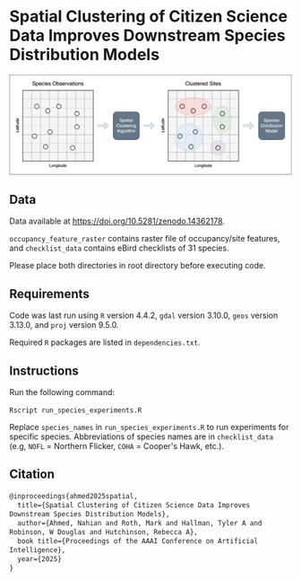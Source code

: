 <!-- 
README for "Spatial Clustering of Citizen Science Data Improves Downstream Species Distribution Models"

# Nahian Ahmed
# December 10, 2024 
-->

# Spatial Clustering of Citizen Science Data Improves Downstream Species Distribution Models


<p align="center">
  <img src="site_clustering_process_flow.png"  width="800">
</p>


## Data 

Data available at <https://doi.org/10.5281/zenodo.14362178>.

`occupancy_feature_raster` contains raster file of occupancy/site features, and `checklist_data` contains eBird checklists of 31 species. 

Please place both directories in root directory before executing code.


## Requirements

Code was last run using `R` version 4.4.2, `gdal` version 3.10.0, `geos` version 3.13.0, and `proj` version 9.5.0.

Required `R` packages are listed in `dependencies.txt`.

## Instructions


Run the following command:

`Rscript run_species_experiments.R`

Replace `species_names` in `run_species_experiments.R` to run experiments for specific species. Abbreviations of species names are in `checklist_data` (e.g, `NOFL` = Northern Flicker, `COHA` = Cooper's Hawk, etc.).





## Citation

```
@inproceedings{ahmed2025spatial,
  title={Spatial Clustering of Citizen Science Data Improves Downstream Species Distribution Models},
  author={Ahmed, Nahian and Roth, Mark and Hallman, Tyler A and Robinson, W Douglas and Hutchinson, Rebecca A},
  book title={Proceedings of the AAAI Conference on Artificial Intelligence},
  year={2025}
}
````